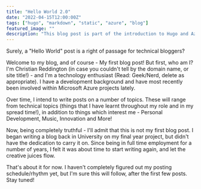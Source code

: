 ```yaml
---
title: "Hello World 2.0"
date: "2022-04-15T12:00:00Z"
tags: ["hugo", "markdown", "static", "azure", "blog"]
featured_image: ""
description: "This blog post is part of the introduction to Hugo and Azure Static Web Apps workshop."
---
```


Surely, a "Hello World" post is a right of passage for technical bloggers?

Welcome to my blog, and of course - My first blog post! But first, who am I? I'm Christian Reddington (in case you couldn't tell by the domain name, or site title!) - and I'm a technology enthusiast (Read: Geek/Nerd, delete as appropriate). I have a development background and have most recently been involved within Microsoft Azure projects lately.

Over time, I intend to write posts on a number of topics. These will range from technical topics (things that I have learnt throughout my role and in my spread time!), in addition to things which interest me - Personal Development, Music, Innovation and More!

Now, being completely truthful - I'll admit that this is not my first blog post. I began writing a blog back in University on my final year project, but didn't have the dedication to carry it on. Since being in full time employment for a number of years, I felt it was about time to start writing again, and let the creative juices flow.

That's about it for now. I haven't completely figured out my posting schedule/rhythm yet, but I'm sure this will follow, after the first few posts. Stay tuned!